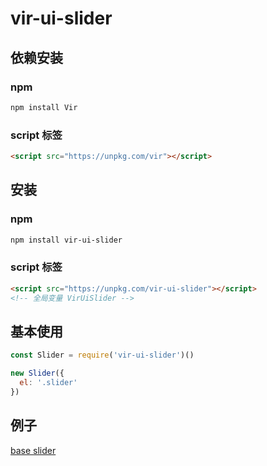 # vir-ui-slider

## 依赖安装

### npm

```sh
npm install Vir
```
### script 标签

```html
<script src="https://unpkg.com/vir"></script>
```

## 安装

### npm

```sh
npm install vir-ui-slider
```

### script 标签

```html
<script src="https://unpkg.com/vir-ui-slider"></script>
<!-- 全局变量 VirUiSlider -->
```

## 基本使用

```js
const Slider = require('vir-ui-slider')()

new Slider({
  el: '.slider'
})
```

## 例子

[base slider](http://htmlpreview.github.io/?https://github.com/sgdh-fe/vir-ui-slider/blob/master/examples/index.html)